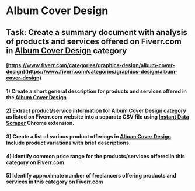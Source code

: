 # Album Cover Design
## Task: Create a summary document with analysis of products and services offered on Fiverr.com in [Album Cover Design](https://www.fiverr.com/categories/graphics-design/album-cover-design) category
#### [https://www.fiverr.com/categories/graphics-design/album-cover-design](https://www.fiverr.com/categories/graphics-design/album-cover-design)
#### 1) Create a short general description for products and services offered in the [Album Cover Design](https://www.fiverr.com/categories/graphics-design/album-cover-design)
#### 2) Extract product/service information for [Album Cover Design](https://www.fiverr.com/categories/graphics-design/album-cover-design) category as listed on Fiverr.com website into a separate CSV file using [Instant Data Scraper](https://chrome.google.com/webstore/detail/instant-data-scraper/ofaokhiedipichpaobibbnahnkdoiiah) Chrome extension.
#### 3) Create a list of various product offerings in [Album Cover Design](https://www.fiverr.com/categories/graphics-design/album-cover-design). Include product variations with brief descriptions.
#### 4) Identify common price range for the products/services offered in this category on Fiverr.com
#### 5) Identify approximate number of freelancers offering products and services in this category on Fiverr.com
